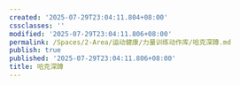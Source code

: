 ```yaml
---
created: '2025-07-29T23:04:11.804+08:00'
cssclasses: ''
modified: '2025-07-29T23:04:11.806+08:00'
permalink: /Spaces/2-Area/运动健康/力量训练动作库/哈克深蹲.md
publish: true
published: '2025-07-29T23:04:11.806+08:00'
title: 哈克深蹲
---
```

